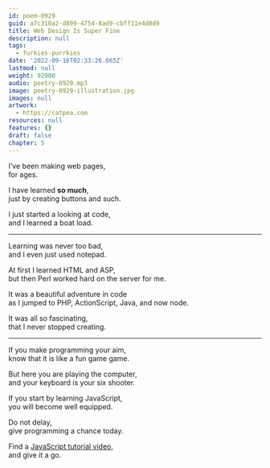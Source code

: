 ```yaml
---
id: poem-0929
guid: a7c310a2-d899-4754-8ad9-cbff11e4d8d9
title: Web Design Is Super Fine
description: null
tags:
  - furkies-purrkies
date: '2022-09-16T02:33:26.665Z'
lastmod: null
weight: 92900
audio: poetry-0929.mp3
image: poetry-0929-illustration.jpg
images: null
artwork:
  - https://catpea.com
resources: null
features: {}
draft: false
chapter: 5
---
```


I’ve been making web pages,\
for ages.

I have learned **so much**,\
just by creating buttons and such.

I just started a looking at code,\
and I learned a boat load.

---

Learning was never too bad,\
and I even just used notepad.

At first I learned HTML and ASP,\
but then Perl worked hard on the server for me.

It was a beautiful adventure in code\
as I jumped to PHP, ActionScript, Java, and now node.

It was all so fascinating,\
that I never stopped creating.

---

If you make programming your aim,\
know that it is like a fun game game.

But here you are playing the computer,\
and your keyboard is your six shooter.

If you start by learning JavaScript,\
you will become well equipped.

Do not delay,\
give programming a chance today.

Find a [JavaScript tutorial video](https://www.youtube.com/results?search_query=JavaScript+node+tutorial),\
and give it a go.
